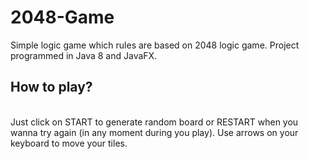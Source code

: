 # 2048-Game
Simple logic game which rules are based on 2048 logic game. Project programmed in Java 8 and JavaFX.
<h2>How to play?</h2>
<br>
Just click on START to generate random board or RESTART when you wanna try again (in any moment during you play). Use arrows on your keyboard to move your tiles.
